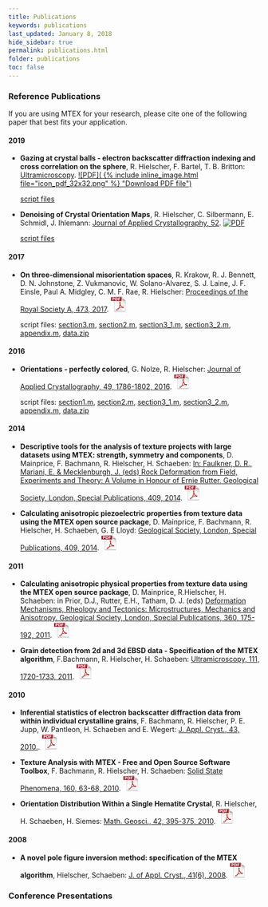 ```yaml
---
title: Publications
keywords: publications
last_updated: January 8, 2018
hide_sidebar: true
permalink: publications.html
folder: publications
toc: false
---
```


### Reference Publications

If you are using MTEX for your research, please cite one of the
following paper that best fits your application.


#### 2019

* **Gazing at crystal balls - electron backscatter diffraction indexing and cross correlation on the sphere**, R. Hielscher, F. Bartel, T. B. Britton: [Ultramicroscopy](https://doi.org/10.1016/j.ultramic.2019.112836).
[![PDF]( {% include inline_image.html file="icon_pdf_32x32.png" %} "Download PDF
  file")](https://www-user.tu-chemnitz.de/~rahi/paper/gazingAtCrystalBalls.pdf)

  [script files](https://github.com/mtex-toolbox/mtex-paper/tree/master/GazingAtCrystalBalls)

* **Denoising of Crystal Orientation Maps**, R. Hielscher, C. Silbermann, E. Schmidl, J. Ihlemann: [Journal of Applied Crystallography, 52](https://doi.org/10.1107/S1600576719009075).
[![PDF](/images/icon_pdf_32x32.png "Download PDF
  file")](https://www-user.tu-chemnitz.de/~rahi/paper/denoising.pdf)

  [script files](https://github.com/mtex-toolbox/mtex-paper/tree/master/DenoisingCrystalOrientationMaps)

#### 2017

* **On three-dimensional misorientation spaces**, R. Krakow, R.
J. Bennett, D. N. Johnstone, Z. Vukmanovic, W. Solano-Alvarez,
S. J. Laine, J. F. Einsle, Paul A. Midgley, C. M. F. Rae, R. Hielscher: [Proceedings of the Royal Society A, 473, 2017](https://doi.org/10.1098/rspa.2017.0274).
[![PDF](icon_pdf_32x32.png "Download PDF
  file")](https://www-user.tu-chemnitz.de/~rahi/paper/misori.pdf)

  script files: [section3.m](files/matlab/ipfColoring/section3.m), [section2.m](files/matlab/ipfColoring/section2.m), [section3_1.m](files/matlab/ipfColoring/section3_1.m), [section3_2.m](files/matlab/ipfColoring/section3_2.m),
  [appendix.m](files/matlab/ipfColoring/appendix.m), [data.zip](files/matlab/ipfColoring/data.zip)

#### 2016

* **Orientations - perfectly colored**, G. Nolze, R. Hielscher:
  [Journal of Applied Crystallography, 49, 1786-1802, 2016](
  http://dx.doi.org/10.1107/S1600576716012942).
  [![PDF](icon_pdf_32x32.png "Download PDF
  file")](https://www-user.tu-chemnitz.de/~rahi/paper/so3Colors.pdf)

  script files: [section1.m](files/matlab/ipfColoring/section1.m), [section2.m](files/matlab/ipfColoring/section2.m), [section3_1.m](files/matlab/ipfColoring/section3_1.m), [section3_2.m](files/matlab/ipfColoring/section3_2.m),
  [appendix.m](files/matlab/ipfColoring/appendix.m), [data.zip](files/matlab/ipfColoring/data.zip)


#### 2014

* **Descriptive tools for the analysis of texture projects with large datasets
  using MTEX: strength, symmetry and components**, D. Mainprice, F. Bachmann,
  R. Hielscher, H. Schaeben:
  [In: Faulkner, D. R., Mariani, E. & Mecklenburgh, J. (eds) Rock Deformation from Field, Experiments and Theory: A Volume in Honour of Ernie Rutter. Geological Society, London, Special Publications, 409, 2014](
  http://dx.doi.org/10.1144/SP409.8).
  [![PDF](icon_pdf_32x32.png "Download PDF
  file")](https://www-user.tu-chemnitz.de/~rahi/paper/DescriptiveTools.pdf)

* **Calculating anisotropic piezoelectric properties from texture data using
  the MTEX open source package**, D. Mainprice, F. Bachmann, R. Hielscher,
  H. Schaeben, G. E Lloyd:
     [Geological Society, London, Special Publications, 409, 2014](http://dx.doi.org/doi:10.1144/SP409.2).
 [![PDF](icon_pdf_32x32.png "Download PDF file")](https://www-user.tu-chemnitz.de/~rahi/paper/piezo.pdf)

#### 2011

* **Calculating anisotropic physical properties from texture data using the MTEX
  open source package**, D. Mainprice, R.Hielscher, H. Schaeben: in Prior,
	D.J., Rutter, E.H., Tatham, D. J. (eds)
[Deformation Mechanisms, Rheology and Tectonics: Microstructures, Mechanics and Anisotropy. Geological Society, London, Special Publications, 360, 175-192, 2011](http://link.aps.org/doi/10.1144/SP360.10).
[![PDF](icon_pdf_32x32.png "Download PDF
file")](https://www-user.tu-chemnitz.de/~rahi/paper/tensors.pdf)

* **Grain detection from 2d and 3d EBSD data - Specification of the MTEX
  algorithm**, F.Bachmann, R. Hielscher, H. Schaeben:
  [Ultramicroscopy, 111, 1720-1733, 2011](http://dx.doi.org/10.1016/j.ultramic.2011.08.002).
  [![PDF](icon_pdf_32x32.png "Download PDF
  file")](https://www-user.tu-chemnitz.de/~rahi/paper/grains.pdf)

#### 2010

* **Inferential statistics of electron backscatter diffraction data from
  within individual crystalline grains**, F. Bachmann, R. Hielscher,
  P. E. Jupp, W. Pantleon, H. Schaeben and E. Wegert:
  [J. Appl. Cryst., 43, 2010.](http://dx.doi.org/10.1107/S002188981003027X).
  [![PDF](icon_pdf_32x32.png "Download PDF
  file")](https://www-user.tu-chemnitz.de/~rahi/paper/JAC43_CG5145.pdf)
* **Texture Analysis with MTEX - Free and Open Source Software Toolbox**,
  F. Bachmann, R. Hielscher, H. Schaeben: [Solid State Phenomena, 160,
  63-68, 2010](http://dx.doi.org/10.4028/www.scientific.net/SSP.160.63).
  [![PDF](icon_pdf_32x32.png "Download PDF
  file")](https://www-user.tu-chemnitz.de/~rahi/paper/mtex.pdf)

* **Orientation Distribution Within a Single Hematite Crystal**, R. Hielscher,
  H. Schaeben, H. Siemes:
  [Math. Geosci., 42, 395-375, 2010](http://dx.doi.org/10.1007/s11004-010-9271-z).
  [![PDF](icon_pdf_32x32.png "Download PDF file")](https://www-user.tu-chemnitz.de/~rahi/paper/hematite.pdf)

#### 2008

* **A novel pole figure inversion method: specification of the MTEX
  algorithm**, Hielscher, Schaeben:
  [J. of Appl. Cryst., 41(6), 2008](http://dx.doi.org/10.1107/S0021889808030112).
  [![PDF](icon_pdf_32x32.png "Download PDF
  file")](https://www-user.tu-chemnitz.de/~rahi/paper/mtex_paper.pdf)

### Conference Presentations
